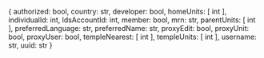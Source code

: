 {
  authorized: bool,
  country: str,
  developer: bool,
  homeUnits: [
    int
  ],
  individualId: int,
  ldsAccountId: int,
  member: bool,
  mrn: str,
  parentUnits: [
    int
  ],
  preferredLanguage: str,
  preferredName: str,
  proxyEdit: bool,
  proxyUnit: bool,
  proxyUser: bool,
  templeNearest: [
    int
  ],
  templeUnits: [
    int
  ],
  username: str,
  uuid: str
}